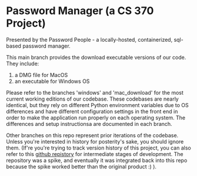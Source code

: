 # Password Manager (a CS 370 Project)
Presented by the Password People - a locally-hosted, containerized, sql-based password manager.

This main branch provides the download executable versions of our code. They include:
1) a DMG file for MacOS
2) an executable for Windows OS

Please refer to the branches 'windows' and 'mac_download' for the most current working editions of our codebase. These codebases are nearly identical, but they rely on different Python environment variables due to OS differences and have different configuration settings in the front end in order to make the application run properly on each operating system. The differences and setup instructionsa are documented in each branch.

Other branches on this repo represent prior iterations of the codebase. Unless you're interested in history for posterity's sake, you should ignore them. (If're you're trying to track version history of this project, you can also refer to this [github repistory]([url](https://github.com/michi-okahata/toy-password-manager)) for intermediate stages of development. The repository was a spike, and eventually it was integrated back into this repo because the spike worked better than the original product :) ).
